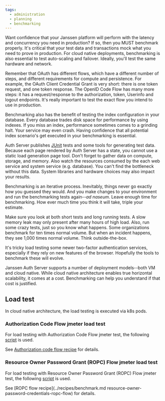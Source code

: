 ```yaml
---
tags:
  - administration
  - planning
  - benchmarking
---
```


Want confidence that your Janssen platform will perform with the latency and
concurrency you need in production? If so, then you MUST benchmark properly.
It's critical that your test data and transactions mock what you need to prove
in production. For cloud native deployments, benchmarking is also essential
to test auto-scaling and failover. Ideally, you'll test the same hardware
and network.

Remember that OAuth has different flows, which have a different number of steps,
and different requirements for compute and persistence. For example, the
OAuth Client Credential Grant is very short: there is one token request, and
one token response. The OpenID Code Flow has many more steps: it has a
request/response to the authorization, token, Userinfo and logout endpoints.
It's really important to test the exact flow you intend to use in production.

Benchmarking also has the benefit of testing the index configuration in your
database. Every database trades disk space for performance by using indexes.
If you miss an index, performance sometimes comes to a grinding halt. Your
service may even crash. Having confidence that all potential index scenario's
get executed in your benchmarking is essential.

Auth Server publishes [JUnit](https://junit.org) tests and some tools for
generating test data. Because each page rendered by Auth Server has a state,
you cannot use a static load generation page tool. Don't forget to gather data
on compute, storage, and memory. Also watch the resources consumed by the each
web service and system service (e.g. database). You can't find the bottleneck
without this data. System libraries and hardware choices may also impact your
results.

Benchmarking is an iterative process. Inevitably, things never go exactly how
you guessed they would. And you make changes to your environment and run the
benchmarking tests again--*ad naseum*. Leave enough time for benchmarking. How
ever much time you think it will take, triple your estimate.

Make sure you look at both short tests and long running tests. A slow memory
leak may only present after many hours of high load. Also, run some crazy tests,
just so you know what happens. Some organizations benchmark for ten times
normal volume. But when an incident happens, they see 1,000 times normal volume.
Think outside-the-box.  

It's tricky load testing some newer two-factor authentication services,
especially if they rely on new features of the browser. Hopefully the tools to
benchmark these will evolve.

Janssen Auth Server supports a number of deployment models--both VM and cloud
native. While cloud native architecture enables true horizontal scalability,
it comes at a cost. Benchmarking can help you understand if that cost is
justified.

## Load test

In cloud native architecture, the load testing is executed via k8s pods. 

### Authorization Code Flow jmeter load test

For load testing with Authorization Code Flow jmeter test, the following [script](https://github.com/JanssenProject/jans/blob/vreplace-janssen-version/demos/benchmarking/docker-jans-loadtesting-jmeter/scripts/tests/authorization_code_flow.jmx) is used.

See [Authorization code flow recipe](../recipes/benchmark.md#authorization-code-flow) for details.

### Resource Owner Password Grant (ROPC) Flow jmeter load test

For load testing with Resource Owner Password Grant (ROPC) Flow jmeter test, the following [script](https://github.com/JanssenProject/jans/blob/vreplace-janssen-version/demos/benchmarking/docker-jans-loadtesting-jmeter/scripts/tests/resource_owner_password_credentials.jmx) is used.  

See [ROPC flow recipe](../recipes/benchmark.md
resource-owner-password-credentials-ropc-flow) for details.
